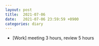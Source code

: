```yaml
---
layout: post
title:  2021-07-06
date:   2021-07-06 23:59:59 +0900
categories: diary
---
```


- [Work] meeting 3 hours, review 5 hours
